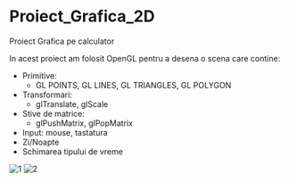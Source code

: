 # Proiect_Grafica_2D

Proiect Grafica pe calculator

In acest proiect am folosit OpenGL pentru a desena o scena care contine:
  - Primitive:
    - GL POINTS, GL LINES, GL TRIANGLES, GL POLYGON
  - Transformari:
    - glTranslate, glScale
  - Stive de matrice:
    - glPushMatrix, glPopMatrix
  - Input: mouse, tastatura
  - Zi/Noapte
  - Schimarea tipului de vreme
  
![1](https://user-images.githubusercontent.com/63007797/178423457-9c57578b-392a-4dd4-8b71-186457fa7543.jpg)
![2](https://user-images.githubusercontent.com/63007797/178423473-96c714c6-b86f-4486-8808-f02970a11123.jpg)
